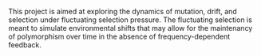 This project is aimed at exploring the dynamics of mutation, drift, and selection under fluctuating selection pressure.  The fluctuating selection is meant to simulate environmental shifts that may allow for the maintenancy of polymorphism over time in the absence of frequency-dependent feedback.